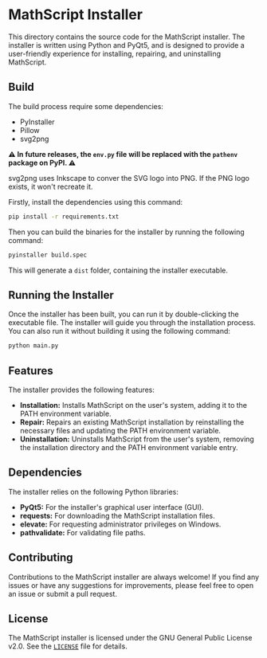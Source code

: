 # MathScript Installer

This directory contains the source code for the MathScript installer. The installer is written using Python and PyQt5, and is designed to provide a user-friendly experience for installing, repairing, and uninstalling MathScript.

## Build

The build process require some dependencies:

- PyInstaller
- Pillow
- svg2png

**⚠️ In future releases, the `env.py` file will be replaced with the `pathenv` package on **PyPI**. ⚠️**

svg2png uses Inkscape to conver the SVG logo into PNG. If the PNG logo exists, it won't recreate it.

Firstly, install the dependencies using this command:

```bash
pip install -r requirements.txt
```

Then you can build the binaries for the installer by running the following command:

```bash
pyinstaller build.spec
```

This will generate a `dist` folder, containing the installer executable.

## Running the Installer

Once the installer has been built, you can run it by double-clicking the executable file. The installer will guide you through the installation process. You can also run it without building it using the following command:

```bash
python main.py
```

## Features

The installer provides the following features:

- **Installation:** Installs MathScript on the user's system, adding it to the PATH environment variable.
- **Repair:** Repairs an existing MathScript installation by reinstalling the necessary files and updating the PATH environment variable.
- **Uninstallation:** Uninstalls MathScript from the user's system, removing the installation directory and the PATH environment variable entry.

## Dependencies

The installer relies on the following Python libraries:

- **PyQt5:** For the installer's graphical user interface (GUI).
- **requests:** For downloading the MathScript installation files.
- **elevate:** For requesting administrator privileges on Windows.
- **pathvalidate:** For validating file paths.

## Contributing

Contributions to the MathScript installer are always welcome! If you find any issues or have any suggestions for improvements, please feel free to open an issue or submit a pull request.

## License

The MathScript installer is licensed under the GNU General Public License v2.0. See the [`LICENSE`](./LICENSE) file for details.